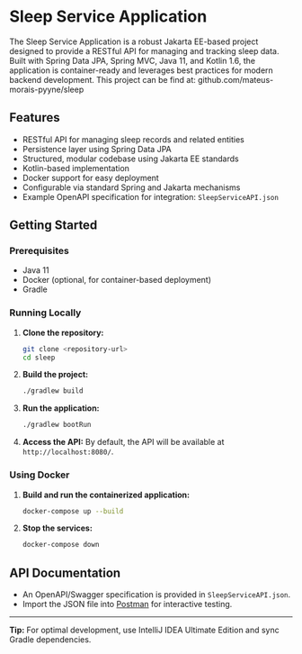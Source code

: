 # Sleep Service Application

The Sleep Service Application is a robust Jakarta EE-based project designed to provide a RESTful API for managing and tracking sleep data. Built with Spring Data JPA, Spring MVC, Java 11, and Kotlin 1.6, the application is container-ready and leverages best practices for modern backend development. This project can be find at: github.com/mateus-morais-pyyne/sleep

## Features

- RESTful API for managing sleep records and related entities
- Persistence layer using Spring Data JPA
- Structured, modular codebase using Jakarta EE standards
- Kotlin-based implementation
- Docker support for easy deployment
- Configurable via standard Spring and Jakarta mechanisms
- Example OpenAPI specification for integration: `SleepServiceAPI.json`

## Getting Started

### Prerequisites

- Java 11
- Docker (optional, for container-based deployment)
- Gradle

### Running Locally

1. **Clone the repository:**
   ```bash
   git clone <repository-url>
   cd sleep
   ```

2. **Build the project:**
   ```bash
   ./gradlew build
   ```

3. **Run the application:**
   ```bash
   ./gradlew bootRun
   ```

4. **Access the API:**
   By default, the API will be available at `http://localhost:8080/`.

### Using Docker

1. **Build and run the containerized application:**
   ```bash
   docker-compose up --build
   ```

2. **Stop the services:**
   ```bash
   docker-compose down
   ```

## API Documentation

- An OpenAPI/Swagger specification is provided in `SleepServiceAPI.json`.
- Import the JSON file into [Postman](https://www.postman.com/) for interactive testing.

---

**Tip:** For optimal development, use IntelliJ IDEA Ultimate Edition and sync Gradle dependencies.
